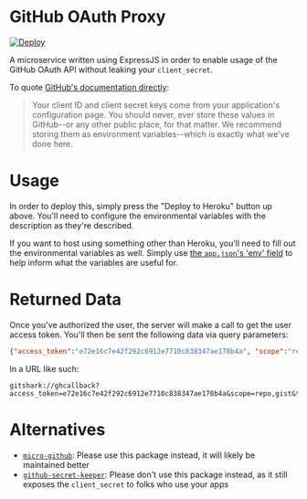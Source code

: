 # GitHub OAuth Proxy

[![Deploy](https://www.herokucdn.com/deploy/button.svg)](https://heroku.com/deploy)

A microservice written using ExpressJS in order to enable usage of the GitHub OAuth API without leaking your `client_secret`.

To quote [GitHub's documentation directly](https://developer.github.com/v3/guides/basics-of-authentication/):

> Your client ID and client secret keys come from your application's configuration page. You should never, ever store these values in GitHub--or any other public place, for that matter. We recommend storing them as environment variables--which is exactly what we've done here.

# Usage

In order to deploy this, simply press the "Deploy to Heroku" button up above. You'll need to configure the environmental variables with the description as they're described.

If you want to host using something other than Heroku, you'll need to fill out the environmental variables as well. Simply use [the `app.json`'s 'env' field](./app.json) to help inform what the variables are useful for.

# Returned Data

Once you've authorized the user, the server will make a call to get the user access token. You'll then be sent the following data via query parameters:

```json
{"access_token":"e72e16c7e42f292c6912e7710c838347ae178b4a", "scope":"repo,gist", "token_type":"bearer"}
```

In a URL like such:

```
gitshark://ghcallback?access_token=e72e16c7e42f292c6912e7710c838347ae178b4a&scope=repo,gist&token_type=bearer
```

# Alternatives

- [`micro-github`](https://github.com/mxstbr/micro-github): Please use this package instead, it will likely be maintained better
- [`github-secret-keeper`](https://github.com/HenrikJoreteg/github-secret-keeper): Please don't use this package instead, as it still exposes the `client_secret` to folks who use your apps
